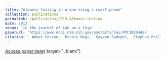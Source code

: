 ```yaml
---
title: "Albumin testing in urine using a smart-phone"
collection: publications
permalink: /publication/2013-Albumin-testing
date: 2013
venue: 'In the journal of Lab on a Chip'
paperurl: 'https://www.ncbi.nlm.nih.gov/pmc/articles/PMC3810448/'
citation: ' Ahmet Coskun,  Richie Nagi,  Kayvon Sadeghi,  Stephen Phillips,  Aydogan Ozcan, &quot;Albumin testing in urine using a smart-phone.&quot; In the journal of Lab on a Chip, 2013.'
---
```

[Access paper here](https://www.ncbi.nlm.nih.gov/pmc/articles/PMC3810448/){:target="_blank"}
